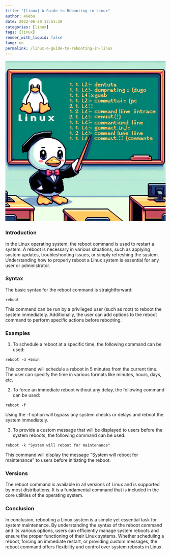 ```yaml
---
title: "[linux] A Guide to Rebooting in Linux"
author: 46ebu
date: 2022-06-20 12:51:18 
categories: [linux]
tags: [linux]
render_with_liquid: false
lang: en
permalink: /linux-a-guide-to-rebooting-in-linux
---
```


![Intro](/assets/img/post/linux.png)
### Introduction
In the Linux operating system, the reboot command is used to restart a system. A reboot is necessary in various situations, such as applying system updates, troubleshooting issues, or simply refreshing the system. Understanding how to properly reboot a Linux system is essential for any user or administrator.

### Syntax
The basic syntax for the reboot command is straightforward:
```
reboot
```

This command can be run by a privileged user (such as root) to reboot the system immediately. Additionally, the user can add options to the reboot command to perform specific actions before rebooting.

### Examples
1. To schedule a reboot at a specific time, the following command can be used:
```
reboot -d +5min
```
This command will schedule a reboot in 5 minutes from the current time. The user can specify the time in various formats like minutes, hours, days, etc.

2. To force an immediate reboot without any delay, the following command can be used:
```
reboot -f
```
Using the -f option will bypass any system checks or delays and reboot the system immediately.

3. To provide a custom message that will be displayed to users before the system reboots, the following command can be used:
```
reboot -k "System will reboot for maintenance"
```
This command will display the message "System will reboot for maintenance" to users before initiating the reboot.

### Versions
The reboot command is available in all versions of Linux and is supported by most distributions. It is a fundamental command that is included in the core utilities of the operating system.

### Conclusion
In conclusion, rebooting a Linux system is a simple yet essential task for system maintenance. By understanding the syntax of the reboot command and its various options, users can efficiently manage system reboots and ensure the proper functioning of their Linux systems. Whether scheduling a reboot, forcing an immediate restart, or providing custom messages, the reboot command offers flexibility and control over system reboots in Linux.